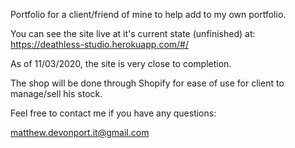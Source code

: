 Portfolio for a client/friend of mine to help add to my own portfolio.

You can see the site live at it's current state (unfinished) at:
https://deathless-studio.herokuapp.com/#/

As of 11/03/2020, the site is very close to completion.

The shop will be done through Shopify for ease of use for client to manage/sell his stock.

Feel free to contact me if you have any questions:

matthew.devonport.it@gmail.com
